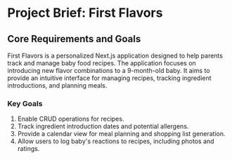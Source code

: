 # Project Brief: First Flavors

## Core Requirements and Goals
First Flavors is a personalized Next.js application designed to help parents track and manage baby food recipes. The application focuses on introducing new flavor combinations to a 9-month-old baby. It aims to provide an intuitive interface for managing recipes, tracking ingredient introductions, and planning meals.

### Key Goals
1. Enable CRUD operations for recipes.
2. Track ingredient introduction dates and potential allergens.
3. Provide a calendar view for meal planning and shopping list generation.
4. Allow users to log baby's reactions to recipes, including photos and ratings.